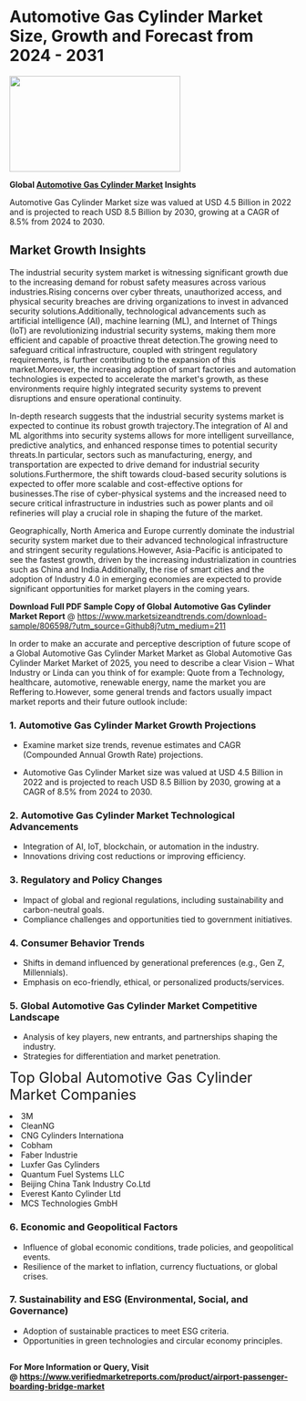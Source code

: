 <H1>Automotive Gas Cylinder Market Size, Growth and Forecast from 2024 - 2031</H1><img class="aligncenter size-medium wp-image-584254" src="https://thirdeyenews.in/wp-content/uploads/2024/09/Global-Market-Research-300x168.jpeg" alt="" width="300" height="168" /><p><strong>Global&nbsp;<a href="https://www.marketsizeandtrends.com/download-sample/806598/?utm_source=Github8j?utm_medium=211">Automotive Gas Cylinder Market</a> Insights</strong></p><p>Automotive Gas Cylinder Market size was valued at USD 4.5 Billion in 2022 and is projected to reach USD 8.5 Billion by 2030, growing at a CAGR of 8.5% from 2024 to 2030.</p><p><h2>Market Growth Insights</h2> <p>The industrial security system market is witnessing significant growth due to the increasing demand for robust safety measures across various industries.Rising concerns over cyber threats, unauthorized access, and physical security breaches are driving organizations to invest in advanced security solutions.Additionally, technological advancements such as artificial intelligence (AI), machine learning (ML), and Internet of Things (IoT) are revolutionizing industrial security systems, making them more efficient and capable of proactive threat detection.The growing need to safeguard critical infrastructure, coupled with stringent regulatory requirements, is further contributing to the expansion of this market.Moreover, the increasing adoption of smart factories and automation technologies is expected to accelerate the market's growth, as these environments require highly integrated security systems to prevent disruptions and ensure operational continuity.</p> <p>In-depth research suggests that the industrial security systems market is expected to continue its robust growth trajectory.The integration of AI and ML algorithms into security systems allows for more intelligent surveillance, predictive analytics, and enhanced response times to potential security threats.In particular, sectors such as manufacturing, energy, and transportation are expected to drive demand for industrial security solutions.Furthermore, the shift towards cloud-based security solutions is expected to offer more scalable and cost-effective options for businesses.The rise of cyber-physical systems and the increased need to secure critical infrastructure in industries such as power plants and oil refineries will play a crucial role in shaping the future of the market.<p>Geographically, North America and Europe currently dominate the industrial security system market due to their advanced technological infrastructure and stringent security regulations.However, Asia-Pacific is anticipated to see the fastest growth, driven by the increasing industrialization in countries such as China and India.Additionally, the rise of smart cities and the adoption of Industry 4.0 in emerging economies are expected to provide significant opportunities for market players in the coming years.</p> <p><span class=""><strong>Download Full PDF Sample Copy of Global Automotive Gas Cylinder Market Report</strong> @ <a href="https://www.marketsizeandtrends.com/download-sample/806598/?utm_source=Github8j?utm_medium=211" target="_blank">https://www.marketsizeandtrends.com/download-sample/806598/?utm_source=Github8j?utm_medium=211</a></span></p><p>In order to make an accurate and perceptive description of future scope of a Global&nbsp;Automotive Gas Cylinder Market Market as Global&nbsp;Automotive Gas Cylinder Market Market of 2025, you need to describe a clear Vision &ndash; What Industry or Linda can you think of for example: Quote from a Technology, healthcare, automotive, renewable energy, name the market you are Reffering to.However, some general trends and factors usually impact market reports and their future outlook include:</p><h3>1.&nbsp;<strong>Automotive Gas Cylinder Market Growth Projections</strong></h3><ul><li>Examine market size trends, revenue estimates and CAGR (Compounded Annual Growth Rate) projections.</li><li><p>Automotive Gas Cylinder Market size was valued at USD 4.5 Billion in 2022 and is projected to reach USD 8.5 Billion by 2030, growing at a CAGR of 8.5% from 2024 to 2030.</p></li></ul><h3>2.&nbsp;<strong>Automotive Gas Cylinder Market Technological Advancements</strong></h3><ul><li>Integration of AI, IoT, blockchain, or automation in the industry.</li><li>Innovations driving cost reductions or improving efficiency.</li></ul><h3>3.&nbsp;<strong>Regulatory and Policy Changes</strong></h3><ul><li>Impact of global and regional regulations, including sustainability and carbon-neutral goals.</li><li>Compliance challenges and opportunities tied to government initiatives.</li></ul><h3>4.&nbsp;<strong>Consumer Behavior Trends</strong></h3><ul><li>Shifts in demand influenced by generational preferences (e.g., Gen Z, Millennials).</li><li>Emphasis on eco-friendly, ethical, or personalized products/services.</li></ul><h3>5.&nbsp;<strong>Global Automotive Gas Cylinder Market Competitive Landscape</strong></h3><ul><li>Analysis of key players, new entrants, and partnerships shaping the industry.</li><li>Strategies for differentiation and market penetration.</li></ul><p data-pm-slice="1 1 []"><span style="color: inherit; font-family: inherit; font-size: 25px;">Top Global Automotive Gas Cylinder Market Companies</span></p><div class="" data-test-id=""><p><li>3M</li><li> CleanNG</li><li> CNG Cylinders Internationa</li><li> Cobham</li><li> Faber Industrie</li><li> Luxfer Gas Cylinders</li><li> Quantum Fuel Systems LLC</li><li> Beijing China Tank Industry Co.Ltd</li><li> Everest Kanto Cylinder Ltd</li><li> MCS Technologies GmbH</li></p></div><h3>6.&nbsp;<strong>Economic and Geopolitical Factors</strong></h3><ul><li>Influence of global economic conditions, trade policies, and geopolitical events.</li><li>Resilience of the market to inflation, currency fluctuations, or global crises.</li></ul><h3>7.&nbsp;<strong>Sustainability and ESG (Environmental, Social, and Governance)</strong></h3><ul><li>Adoption of sustainable practices to meet ESG criteria.</li><li>Opportunities in green technologies and circular economy principles.</li></ul><h2><strong style="font-size: 14px;">For More Information or Query, Visit @&nbsp;</strong><a style="background-color: #ffffff; font-size: 14px;" href="https://www.marketsizeandtrends.com/report/automotive-gas-cylinder-market/" target="_blank">https://www.verifiedmarketreports.com/product/airport-passenger-boarding-bridge-market</a></h2>